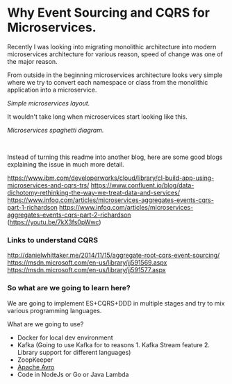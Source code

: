# Why Event Sourcing and CQRS for Microservices.

Recently I was looking into migrating monolithic architecture into modern microservices architecture for various reason, speed of change was one of the major reason.

From outside in the beginning microservices architecture looks very simple where we try to convert each namespace or class from the monolithic application into a microservice. 



*Simple microservices layout.* 
 

It wouldn't take long when microservices start looking like this. 


*Microservices spaghetti diagram.*



​


Instead of turning this readme into another blog, here are some good blogs explaining the issue in much more detail.

https://www.ibm.com/developerworks/cloud/library/cl-build-app-using-microservices-and-cqrs-trs/
https://www.confluent.io/blog/data-dichotomy-rethinking-the-way-we-treat-data-and-services/
https://www.infoq.com/articles/microservices-aggregates-events-cqrs-part-1-richardson
https://www.infoq.com/articles/microservices-aggregates-events-cqrs-part-2-richardson
(https://youtu.be/7kX3fs0pWwc)


### Links to understand CQRS
http://danielwhittaker.me/2014/11/15/aggregate-root-cqrs-event-sourcing/
https://msdn.microsoft.com/en-us/library/jj591569.aspx
https://msdn.microsoft.com/en-us/library/jj591577.aspx


### So what are we going to learn here? 

We are going to implement ES+CQRS+DDD in multiple stages and try to mix various programming languages.


What are we going to use? 
* Docker for local dev environment
* Kafka (Going to use Kafka for to reasons 1. Kafka Stream feature 2. Library support for different languages)
* ZoopKeeper 
* [Apache Avro](https://github.com/confluentinc/schema-registry)
* Code in NodeJs or Go or Java Lambda




